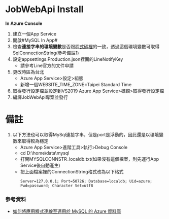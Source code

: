 # JobWebApi Install
**In Azure Console**
1. 建立一個App Service
2. 開啟#MySQL In App#
3. 檢查**連接字串的環境變數**是否跟[程式碼裡](JobWebApi/Repository/JobContext.cs#L37)的一致，透過這個環境變數可取得SqlConnectionString(參考備註1)
4. 設定appsettings.Production.json裡面的LineNotifyKey
   * 請參考Line官方的文件申請
5. 更改時區為台北
   * Azure App Service>設定>組態
   * 新增一個WEBSITE_TIME_ZONE=Taipei Standard Time
6. 取得發行設定檔並設定到VS2019
   Azure App Service>概觀>取得發行設定檔
7. 編譯JobWebApi專案並發行

# 備註
1. 以下方法也可以取得MySql連接字串，但是port是浮動的，因此還是以環境變數來取得較為穩定
   * Azure App Service>進階工具>執行>Debug Console 
   * cd D:\home\data\mysql
   * 打開MYSQLCONNSTR_localdb.txt(如果沒有這個檔案，則先運行App Service後自動產生)
   * 把上面檔案裡的ConnectionString格式改為以下格式
     ```
     Server=127.0.0.1; Port=50726; Database=localdb; Uid=azure; Pwd=password; Character Set=utf8
     ```

### 參考資料
* [如何將應用程式連線至適用於 MySQL 的 Azure 資料庫](https://docs.microsoft.com/zh-tw/azure////mysql/howto-connection-string)
